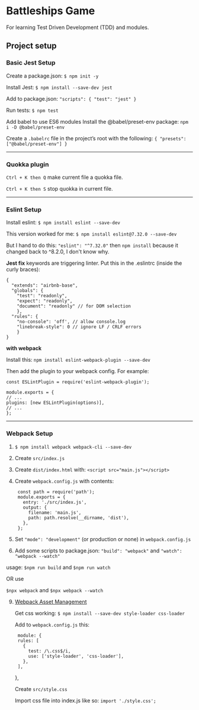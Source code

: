 # Battleships Game

For learning Test Driven Development (TDD) and modules.

## Project setup

### Basic Jest Setup

Create a package.json: `$ npm init -y`

Install Jest: `$ npm install --save-dev jest`

Add to package.json: `"scripts": { "test": "jest" }`

Run tests: `$ npm test`

Add babel to use ES6 modules
Install the @babel/preset-env package: `npm i -D @babel/preset-env`

Create a `.babelrc` file in the project’s root with the following: `{ "presets": ["@babel/preset-env"] }`

-----

### Quokka plugin

`Ctrl + K then Q` make current file a quokka file.

`Ctrl + K then S` stop quokka in current file.

-----

### Eslint Setup

Install eslint: `$ npm install eslint --save-dev`

This version worked for me: `$ npm install eslint@7.32.0 --save-dev`

But I hand to do this: `"eslint": "^7.32.0"` then `npm install` because it changed back to ^8.2.0, I don't know why.

**Jest fix** keywords are triggering linter. Put this in the .eslintrc (inside the curly braces):

    {
      "extends": "airbnb-base",
      "globals": {
        "test": "readonly",
        "expect": "readonly",
        "document": "readonly" // for DOM selection
        },
      "rules": {
        "no-console": 'off', // allow console.log
        "linebreak-style": 0 // ignore LF / CRLF errors
        }
    }

**with webpack**

Install this: `npm install eslint-webpack-plugin --save-dev`

Then add the plugin to your webpack config. For example:

    const ESLintPlugin = require('eslint-webpack-plugin');

    module.exports = {
    // ...
    plugins: [new ESLintPlugin(options)],
    // ...
    };


-----

### Webpack Setup

1. `$ npm install webpack webpack-cli --save-dev`
4. Create `src/index.js`
5. Create `dist/index.html` with: `<script src="main.js"></script>`
6. Create `webpack.config.js` with contents:

        const path = require('path');
      	module.exports = {
          entry: './src/index.js',
          output: {
            filename: 'main.js',
            path: path.resolve(__dirname, 'dist'),
          },
      	};
7. Set `"mode": "development"` (or production or none) in `webpack.config.js`

8. Add some scripts to package.json: `"build": "webpack"` and `"watch": "webpack --watch"`			

  usage: `$npm run build` and `$npm run watch`

  OR use

  `$npx webpack` and `$npx webpack --watch`

9. [Webpack Asset Management](https://webpack.js.org/guides/asset-management/)

	Get css working: `$ npm install --save-dev style-loader css-loader`

	Add to `webpack.config.js` this:

    	module: {
        rules: [
          {
            test: /\.css$/i,
            use: ['style-loader', 'css-loader'],
          },
        ],
     },

	Create `src/style.css`

	Import css file into index.js like so: `import './style.css';`
